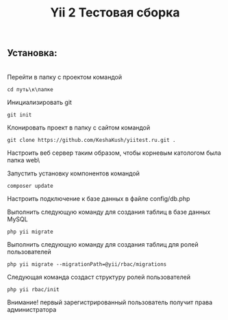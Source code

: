 <p align="center">
    <h1 align="center">Yii 2 Тестовая сборка</h1>
    <br>
</p>

<p align="center">
    <h2 align="left">Установка:</h2>
    <br>
Перейти в папку с проектом командой 

    cd путь\к\папке

Инициализировать git

    git init

Клонировать проект в папку с сайтом командой 

    git clone https://github.com/KeshaKush/yiitest.ru.git .

Настроить веб сервер таким образом, чтобы корневым катологом была папка web\

Запустить установку компонентов командой 

    composer update

Настроить подключение к базе данных в файле config/db.php

Выполнить следующую команду для создания таблиц в базе данных MySQL

    php yii migrate

Выполнить следующую команду для создания таблиц для ролей пользователей 

    php yii migrate --migrationPath=@yii/rbac/migrations

Следующая команда создаст структуру ролей пользователей

    php yii rbac/init

Внимание! первый зарегистрированный пользователь получит права администратора
</p>
